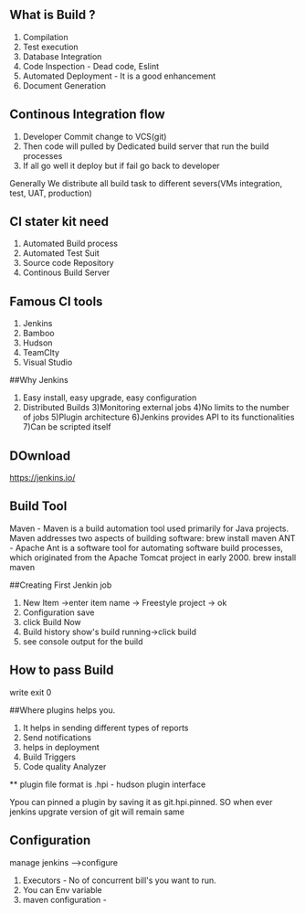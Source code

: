 ## What is Build ? 
1) Compilation
2) Test execution
3) Database Integration
4) Code Inspection  - Dead code, Eslint
5) Automated Deployment - It is a good enhancement 
6) Document Generation 

## Continous Integration flow
1) Developer Commit change to VCS(git)
2) Then code will pulled by Dedicated build server that run the build processes
3) If all go well it deploy but if fail go back to developer

Generally We distribute all build task to different severs(VMs integration, test, UAT, production)

## CI stater kit need
1) Automated Build process
2) Automated Test Suit
3) Source code Repository   
4) Continous Build Server

## Famous CI tools
1) Jenkins
2) Bamboo
3) Hudson
4) TeamCIty
5) Visual Studio

##Why Jenkins
1) Easy install, easy upgrade, easy configuration
2) Distributed Builds
3)Monitoring external jobs
4)No limits to the number of jobs
5)Plugin architecture
6)Jenkins provides API to its functionalities
7)Can be scripted itself

## DOwnload 
https://jenkins.io/


## Build Tool
Maven - Maven is a build automation tool used primarily for Java projects. Maven addresses two aspects of building software:
brew install maven
ANT - Apache Ant is a software tool for automating software build processes, which originated from the Apache Tomcat project in early 2000.
brew install maven

##Creating First Jenkin job
1) New Item ->enter item name -> Freestyle project -> ok
2) Configuration save
3) click Build Now
3) Build history show's build running->click build
4) see console output for the build

## How to pass Build
write exit 0

##Where plugins helps you.
1) It helps in sending different types of reports
2) Send notifications
3) helps in deployment
4) Build Triggers
5) Code quality Analyzer

** plugin file format is .hpi - hudson plugin interface

Ypou can pinned a plugin by saving it as git.hpi.pinned. SO when ever jenkins upgrate version of git will remain same

## Configuration
manage jenkins -->configure
1) Executors - No of concurrent bill's you want to run.
2) You can Env variable 
3) maven configuration - 
